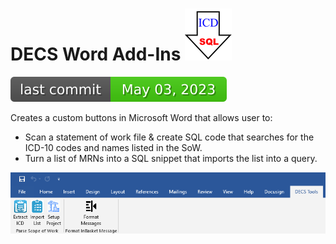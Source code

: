 # DECS Word Add-Ins ![image info](./DECS%20Word%20Add-Ins/pictures/icd_to_sql_mini.png) 

![Last Commit Date](./DECS%20Word%20Add-Ins/.github/badges/last-commit-badge.svg?dummy=8484744)

Creates a custom buttons in Microsoft Word that allows user to:
* Scan a statement of work file & create SQL code that searches for the ICD-10 codes and names listed in the SoW.
* Turn a list of MRNs into a SQL snippet that imports the list into a query.

![image info](./DECS%20Word%20Add-Ins/pictures/toolbar.png)